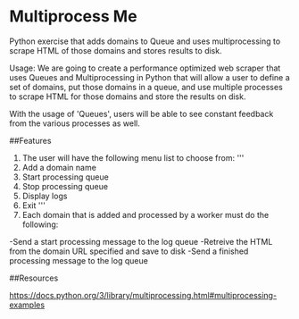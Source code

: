 # Multiprocess Me

Python exercise that adds domains to Queue and uses multiprocessing to scrape HTML of those domains and stores results to disk.

Usage: We are going to create a performance optimized web scraper that uses Queues and Multiprocessing in Python that will allow a user to define a set of domains, put those domains in a queue, and use multiple processes to scrape HTML for those domains and store the results on disk.

With the usage of 'Queues', users will be able to see constant feedback from the various processes as well.

##Features
1. The user will have the following menu list to choose from:
'''
1. Add a domain name
2. Start processing queue
3. Stop processing queue
4. Display logs 
5. Exit
'''
2. Each domain that is added and processed by a worker must do the following:

-Send a start processing message to the log queue
-Retreive the HTML from the domain URL specified and save to disk
-Send a finished processing message to the log queue

##Resources

https://docs.python.org/3/library/multiprocessing.html#multiprocessing-examples
